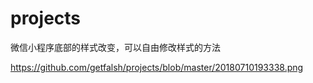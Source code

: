 # projects


微信小程序底部的样式改变，可以自由修改样式的方法


https://github.com/getfalsh/projects/blob/master/20180710193338.png
